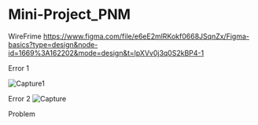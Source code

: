 # Mini-Project_PNM

WireFrime
https://www.figma.com/file/e6eE2mlRKokf0668JSqnZx/Figma-basics?type=design&node-id=1669%3A162202&mode=design&t=lpXVv0j3q0S2kBP4-1

Error 1

![Capture1](https://github.com/Fathurzoel/Mini-Project_PNM/assets/130413725/6a63d6f1-3fd8-4458-8d50-4a1c3920dd27)

Error 2
![Capture](https://github.com/Fathurzoel/Mini-Project_PNM/assets/130413725/ac4c3dd7-57b8-49d5-98ba-c5dc519fe626)

Problem
